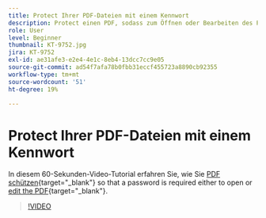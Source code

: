 ```yaml
---
title: Protect Ihrer PDF-Dateien mit einem Kennwort
description: Protect einen PDF, sodass zum Öffnen oder Bearbeiten des PDF ein Kennwort erforderlich ist
role: User
level: Beginner
thumbnail: KT-9752.jpg
jira: KT-9752
exl-id: ae31afe3-e2e4-4e1c-8eb4-13dcc7cc9e05
source-git-commit: ad54f7afa78b0fbb31eccf455723a8890cb92355
workflow-type: tm+mt
source-wordcount: '51'
ht-degree: 19%

---
```


# Protect Ihrer PDF-Dateien mit einem Kennwort

In diesem 60-Sekunden-Video-Tutorial erfahren Sie, wie Sie [PDF schützen](https://www.adobe.com/de/acrobat/online/password-protect-pdf.html){target="_blank"} so that a password is required either to open or [edit the PDF](https://www.adobe.com/de/acrobat/online/pdf-editor.html){target="_blank"}.

>[!VIDEO](https://video.tv.adobe.com/v/340075?quality=12&learn=on&hidetitle=true)
